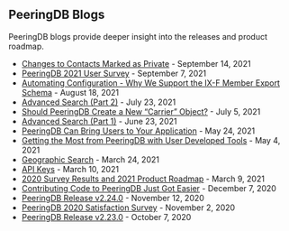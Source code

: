 ## PeeringDB Blogs

PeeringDB blogs provide deeper insight into the releases and product roadmap.

- [Changes to Contacts Marked as Private](blog/contacts_marked_private.md) - September 14, 2021
- [PeeringDB 2021 User Survey](blog/peeringdb_2021_user_survey.md) - September 7, 2021
- [Automating Configuration - Why We Support the IX-F Member Export Schema](blog/automating_configuration.md) - August 18, 2021
- [Advanced Search (Part 2)](blog/advanced_search_2.md) - July 23, 2021
- [Should PeeringDB Create a New “Carrier” Object?](blog/carrier_object.md) - July 5, 2021
- [Advanced Search (Part 1)](blog/advanced_search_1.md) - June 23, 2021
- [PeeringDB Can Bring Users to Your Application](blog/oauth_users.md) - May 24, 2021
- [Getting the Most from PeeringDB with User Developed Tools](blog/user_developed_tools.md) - May 4, 2021
- [Geographic Search](blog/geographic_search.md) - March 24, 2021
- [API Keys](blog/api_keys.md) - March 10, 2021
- [2020 Survey Results and 2021 Product Roadmap](blog/peeringdb_2020_survey_2021_roadmap.md) - March 9, 2021
- [Contributing Code to PeeringDB Just Got Easier](blog/contributing_code.md) - December 7, 2020
- [PeeringDB Release v2.24.0](blog/peeringdb_release_v2.24.0.md) - November 12, 2020
- [PeeringDB 2020 Satisfaction Survey](blog/peeringdb_2020_satisfaction_survey.md) - November 2, 2020
- [PeeringDB Release v2.23.0](blog/peeringdb_release_v2.23.0.md) - October 7, 2020
